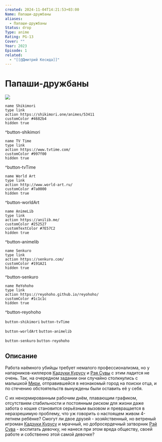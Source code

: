 ```yaml
---
created: 2024-11-04T14:21:53+03:00
Name: Папаши-дружбаны
aliases:
  - Папаши-дружбаны
Status: drop
Type: anime
Rating: PG-13
Cover: ""
Year: 2023
Episode: 1
related:
  - "[[@Дмитрий Кесида]]"
---
```


# Папаши-дружбаны

![](https://nyaa.shikimori.one/uploads/poster/animes/53411/3d3bbe3721bac47353e362e073635aa3.jpeg)

```button
name Shikimori
type link
action https://shikimori.one/animes/53411
customColor #4682b4
hidden true
```
^button-shikimori

```button
name TV Time
type link
action https://www.tvtime.com/
customColor #997f00
hidden true
```
^button-tvTime

```button
name World Art
type link
action http://www.world-art.ru/
customColor #7a0000
hidden true
```
^button-worldArt

```button
name AnimeLib
type link
action https://anilib.me/
customColor #252527
customTextColor #7E57C2
hidden true
```
^button-animelib

```button
name Senkuro
type link
action https://senkuro.com/
customColor #191A21
hidden true
```
^button-senkuro

```button
name ReYohoho
type link
action https://reyohoho.github.io/reyohoho/
customColor #1c1c1c
hidden true
```
^button-reyohoho

`button-shikimori` `button-tvTime`

`button-worldArt` `button-animelib`

`button-senkuro` `button-reyohoho`

## Описание

Работа наёмного убийцы требует немалого профессионализма, но у напарников-киллеров [Кадзуки Курусу](https://shikimori.one/characters/219240-kazuki-kurusu) и [Рэя Сувы](https://shikimori.one/characters/219242-rei-suwa) с этим ладится не очень. Так, на очередном задании они случайно столкнулись с малышкой [Мири](https://shikimori.one/characters/219243-miri-unasaka), отправившейся в незнакомый город на поиски отца, и по стечению обстоятельств вынуждены были оставить её у себя.

С их ненормированным рабочим днём, плавающим графиком, отсутствием стабильности и постоянным риском для жизни даже забота о кошке становится серьёзным вызовом и превращается в неразрешимую проблему, что уж говорить о настоящем живом 4-летнем ребёнке? Смогут ли двое друзей - хозяйственный, но ветреный игроман [Кадзуки Курусу](https://shikimori.one/characters/219240-kazuki-kurusu) и мрачный, но добросердечный затворник [Рэй Сува](https://shikimori.one/characters/219242-rei-suwa) - воспитать девочку, не нанеся при этом вреда обществу, своей работе и собственно этой самой девочке?
